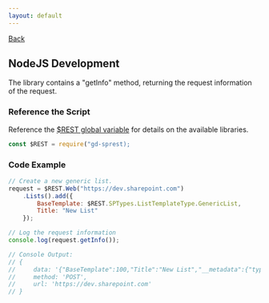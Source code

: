 ```yaml
---
layout: default
---
```

<div class="page-info" markdown="1">

[Back](/development)
## NodeJS Development

</div>

The library contains a "getInfo" method, returning the request information of the request.

### Reference the Script
Reference the [$REST global variable](/getting-started/global-variable) for details on the available libraries.
```js
const $REST = require("gd-sprest);
```

### Code Example
```js
// Create a new generic list.
request = $REST.Web("https://dev.sharepoint.com")
    .Lists().add({
        BaseTemplate: $REST.SPTypes.ListTemplateType.GenericList,
        Title: "New List"
    });

// Log the request information
console.log(request.getInfo());

// Console Output:
// {
//     data: '{"BaseTemplate":100,"Title":"New List","__metadata":{"type":"SP.List"}}',
//     method: 'POST',
//     url: 'https://dev.sharepoint.com'
// }
```
